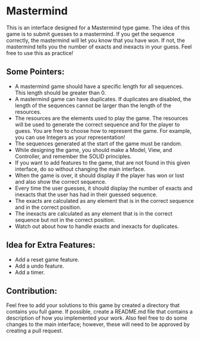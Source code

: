 # Mastermind
 This is an interface designed for a Mastermind type game. The idea of this game is to submit guesses to a mastermind.
 If you get the sequence correctly, the mastermind will let you know that you have won. If not, the mastermind tells you the number of exacts and inexacts in your guess.
 Feel free to use this as practice!
 
## Some Pointers:
 - A mastermind game should have a specific length for all sequences. This length should be greater than 0.
 - A mastermind game can have duplicates. If duplicates are disabled, the length of the sequences cannot be larger than the length of the resources.
 - The resources are the elements used to play the game. The resources will be used to generate the correct sequence and for the player to guess. You are free to choose how to represent the game. For example, you can use Integers as your representation!
 - The sequences generated at the start of the game must be random.
 - While designing the game, you should make a Model, View, and Controller, and remember the SOLID principles.
 - If you want to add features to the game, that are not found in this given interface, do so without changing the main interface.
 - When the game is over, it should display if the player has won or lost and also show the correct sequence.
 - Every time the user guesses, it should display the number of exacts and inexacts that the user has had in their guessed sequence.
 - The exacts are calculated as any element that is in the correct sequence and in the correct position.
 - The inexacts are calculated as any element that is in the correct sequence but not in the correct position.
 - Watch out about how to handle exacts and inexacts for duplicates.

## Idea for Extra Features:
 - Add a reset game feature.
 - Add a undo feature.
 - Add a timer.

## Contribution:
 Feel free to add your solutions to this game by created a directory that contains you full game. If possible, create a README.md file that contains a description of how you implemented your work. Also feel free to do some changes to the main interface; however, these will need to be approved by creating a pull request.
